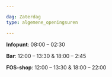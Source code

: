 ```yaml
---

dag: Zaterdag
type: algemene_openingsuren

---
```


**Infopunt**: 08:00 – 02:30

**Bar**: 12:00 – 13:30 & 18:00 – 2:45

**FOS-shop**: 12:00 – 13:30 & 18:00 – 22:00
